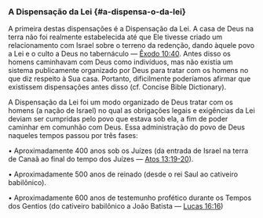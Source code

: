### A Dispensação da Lei {#a-dispensa-o-da-lei}

A primeira destas dispensações é a Dispensação da Lei. A casa de Deus na terra não foi realmente estabelecida até que Ele tivesse criado um relacionamento com Israel sobre o terreno da redenção, dando àquele povo a Lei e o culto a Deus no tabernáculo — [Êxodo 10:40](http://bibliaonline.com.br/acf/ex/10/40). Antes disso os homens caminhavam com Deus como indivíduos, mas não existia um sistema publicamente organizado por Deus para tratar com os homens no que diz respeito à Sua casa. Portanto, dificilmente poderíamos afirmar que existissem dispensações antes disso (cf. Concise Bible Dictionary).

A Dispensação da Lei foi um modo organizado de Deus tratar com os homens (a nação de Israel) no qual as obrigações legais e exigências da Lei deviam ser cumpridas pelo povo que estava sob ela, a fim de poder caminhar em comunhão com Deus. Essa administração do povo de Deus naqueles tempos passou por três fases:

• Aproximadamente 400 anos sob os Juízes (da entrada de Israel na terra de Canaã ao final do tempo dos Juízes — [Atos 13:19-20](http://bibliaonline.com.br/acf/atos/13/19-20)).

• Aproximadamente 500 anos de reinado (desde o rei Saul ao cativeiro babilônico).

• Aproximadamente 600 anos de testemunho profético durante os Tempos dos Gentios (do cativeiro babilônico a João Batista — [Lucas 16:16](http://bibliaonline.com.br/acf/lc/16/16))
